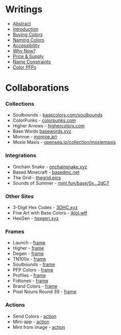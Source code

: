 # Writings

- [Abstract](https://paragraph.xyz/@basecolors/abstract)
- [Introduction](https://paragraph.xyz/@basecolors/introduction)
- [Buying Colors](https://paragraph.xyz/@basecolors/buying-colors)
- [Naming Colors](https://paragraph.xyz/@basecolors/naming-colors)
- [Accessibility](https://paragraph.xyz/@basecolors/accessibility)
- [Why Now?](https://paragraph.xyz/@basecolors/why-now)
- [Price & Supply](https://paragraph.xyz/@basecolors/price-and-supply)
- [Name Constraints](https://paragraph.xyz/@basecolors/color-name-constraints)
- [Color PFPs](https://paragraph.xyz/@basecolors/color-pfps)

# Collaborations

### Collections

- Soulbounds - [basecolors.com/soulbounds](https://basecolors.com/soulbounds)
- ColorPunks - [colorpunks.com](https://colorpunks.com)
- Higher Arrows - [highercolors.com](https://highercolors.com)
- Base Words [basewords.xyz](https://www.basewords.xyz/)
- Monroe - [monroe.art](https://monroe.art)
- Moxie Maxis - [opensea.io/collection/moxiemaxis](https://opensea.io/collection/moxiemaxis)

### Integrations

- Onchain Snake - [onchainsnake.xyz](https://onchainsnake.xyz)
- Based Minecraft - [basedmc.net](https://basedmc.net)
- The Grid - [thegrid.pics](https://thegrid.pics)
- Sounds of Summer - [mint.fun/base/0x…2dC7](https://mint.fun/base/0x06F2075d5a9f8Ca18f7FD13b4E18F78304eC2dC7)

### Other Sites

- 3-Digit Hex Codes - [3DHC.xyz](https://3DHC.xyz)
- Fine Art with Base Colors - [jklol.wtf](https://jklol.wtf)
- HexGen - [hexgen.xyz](https://hexgen.xyz/)

### Frames

- Launch - [frame](https://warpcast.com/jake/0xb4da666b)
- Higher - [frame]()
- Degen - [frame](https://warpcast.com/jake/0x301503d7)
- TN100x - [frame](https://warpcast.com/jake/0x3489ce01)
- Soulbounds - [frame](https://warpcast.com/jake/0xdaad0738)
- PFP Colors - [frame](https://warpcast.com/jake/0x3bab3791)
- Profiles - [frame](https://warpcast.com/johnson/0xbffbe88f)
- Fidtones - [frame](https://warpcast.com/bleu.eth/0x57608f12)
- Brand Colors - [frame]()
- Pixel Nouns Round 39 - [frame](https://warpcast.com/markcarey/0xc86b97b0)

### Actions

- Send Colors - [action](https://warpcast.com/~/add-cast-action?url=https%3A%2F%2Fbasecolors.com%2Fapi%2Fcast-action)
- Mini-app - [action](https://warpcast.com/~/add-cast-action?url=https%3A%2F%2Fbasecolors.com%2Fapi%2Fmini-app-cast-action)
- Mint from image - [action](https://warpcast.com/~/add-cast-action?url=https%3A%2F%2Fbasecolorpicker.vercel.app%2Fapi%2Faction)
